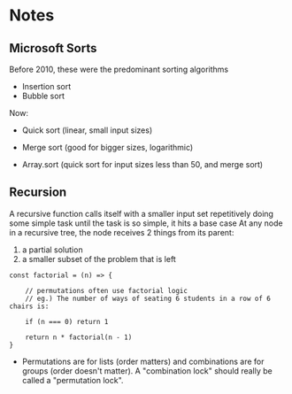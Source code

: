 # Notes

## Microsoft Sorts 
Before 2010, these were the predominant sorting algorithms
- Insertion sort
- Bubble sort

Now:
- Quick sort (linear, small input sizes)
- Merge sort (good for bigger sizes, logarithmic)

- Array.sort (quick sort for input sizes less than 50, and merge sort)

## Recursion
A recursive function calls itself with a smaller input set repetitively doing some simple task until the task is so simple, it hits a base case
At any node in a recursive tree, the node receives 2 things from its parent: 
1. a partial solution 
2. a smaller subset of the problem that is left

```
const factorial = (n) => {

    // permutations often use factorial logic
    // eg.) The number of ways of seating 6 students in a row of 6 chairs is:
  
    if (n === 0) return 1
    
    return n * factorial(n - 1)
}
```

- Permutations are for lists (order matters) and combinations are for groups (order doesn't matter). A "combination lock" should really be called a "permutation lock".